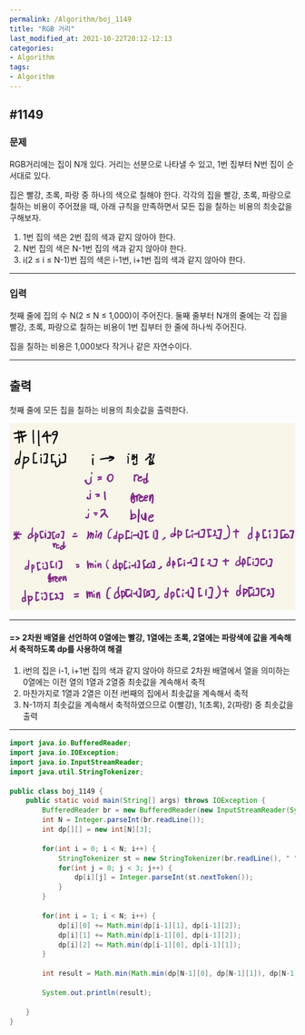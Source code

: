 ```yaml
---
permalink: /Algorithm/boj_1149
title: "RGB 거리"
last_modified_at: 2021-10-22T20:12-12:13
categories:
- Algorithm
tags:
- Algorithm
---
```



## #1149

### 문제

RGB거리에는 집이 N개 있다. 거리는 선분으로 나타낼 수 있고, 1번 집부터 N번 집이 순서대로 있다.

집은 빨강, 초록, 파랑 중 하나의 색으로 칠해야 한다. 각각의 집을 빨강, 초록, 파랑으로 칠하는 비용이 주어졌을 때, 아래 규칙을 만족하면서 모든 집을 칠하는 비용의 최솟값을 구해보자.

1. 1번 집의 색은 2번 집의 색과 같지 않아야 한다.
2. N번 집의 색은 N-1번 집의 색과 같지 않아야 한다.
3. i(2 ≤ i ≤ N-1)번 집의 색은 i-1번, i+1번 집의 색과 같지 않아야 한다.

---

### 입력

첫째 줄에 집의 수 N(2 ≤ N ≤ 1,000)이 주어진다. 둘째 줄부터 N개의 줄에는 각 집을 빨강, 초록, 파랑으로 칠하는 비용이 1번 집부터 한 줄에 하나씩 주어진다.  

집을 칠하는 비용은 1,000보다 작거나 같은 자연수이다.

---

## 출력

첫째 줄에 모든 집을 칠하는 비용의 최솟값을 출력한다.

![1149](/assets/image/algo/1149.jpg)

---

#### => 2차원 배열을 선언하여 0열에는 빨강, 1열에는 초록, 2열에는 파랑색에 값을 계속해서 축적하도록 dp를 사용하여 해결

1. i번의 집은 i-1, i+1번 집의 색과 같지 않아야 하므로 2차원 배열에서 열을 의미하는 0열에는 이전 열의 1열과 2열중 최솟값을 계속해서 축적
2. 마찬가지로 1열과 2열은 이전 i번째의 집에서 최솟값을 계속해서 축적
3. N-1까지 최솟값을 계속해서 축적하였으므로 0(빨강), 1(초록), 2(파랑) 중 최솟값을 출력


---

```java
import java.io.BufferedReader;
import java.io.IOException;
import java.io.InputStreamReader;
import java.util.StringTokenizer;

public class boj_1149 {
    public static void main(String[] args) throws IOException {
        BufferedReader br = new BufferedReader(new InputStreamReader(System.in));
        int N = Integer.parseInt(br.readLine());
        int dp[][] = new int[N][3];

        for(int i = 0; i < N; i++) {
            StringTokenizer st = new StringTokenizer(br.readLine(), " ");
            for(int j = 0; j < 3; j++) {
                dp[i][j] = Integer.parseInt(st.nextToken());
            }
        }

        for(int i = 1; i < N; i++) {
            dp[i][0] += Math.min(dp[i-1][1], dp[i-1][2]);
            dp[i][1] += Math.min(dp[i-1][0], dp[i-1][2]);
            dp[i][2] += Math.min(dp[i-1][0], dp[i-1][1]);
        }

        int result = Math.min(Math.min(dp[N-1][0], dp[N-1][1]), dp[N-1][2]);

        System.out.println(result);

    }
}
```
